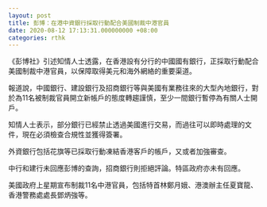 ```yaml
---
layout: post
title: 彭博：在港中資銀行採取行動配合美國制裁中港官員
date: 2020-08-12 17:13:31.000000000 +08:00
categories: rthk
---
```


《彭博社》引述知情人士透露，在香港設有分行的中國國有銀行，正採取行動配合美國制裁中港官員，以保障取得美元和海外網絡的重要渠道。

報道說，中國銀行、建設銀行及招商銀行等與美國有業務往來的大型內地銀行，對於為11名被制裁官員開立新帳戶的態度轉趨謹慎，至少一間銀行暫停為有關人士開戶。

知情人士表示，部分銀行已經禁止透過美國進行交易，而過往可以即時處理的文件，現在必須檢查合規性並獲得簽署。

外資銀行包括花旗等已採取行動凍結香港客戶的帳戶，又或者加強審查。

中行和建行未回應彭博的查詢，招商銀行則拒絕評論。特區政府亦未有回應。

美國政府上星期宣布制裁11名中港官員，包括特首林鄭月娥、港澳辦主任夏寶龍、香港警務處處長鄧炳強等。
